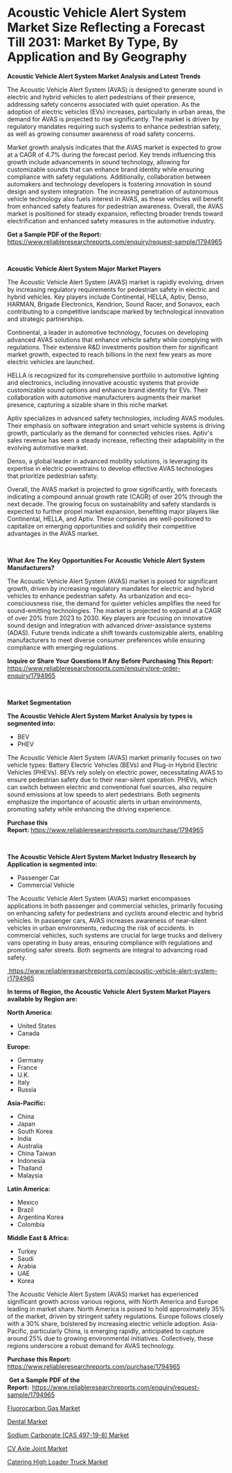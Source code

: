 <p><h1>Acoustic Vehicle Alert System Market Size Reflecting a Forecast Till 2031: Market By Type, By Application and By Geography</h1></p><p><strong>Acoustic Vehicle Alert System Market Analysis and Latest Trends</strong></p>
<p><p>The Acoustic Vehicle Alert System (AVAS) is designed to generate sound in electric and hybrid vehicles to alert pedestrians of their presence, addressing safety concerns associated with quiet operation. As the adoption of electric vehicles (EVs) increases, particularly in urban areas, the demand for AVAS is projected to rise significantly. The market is driven by regulatory mandates requiring such systems to enhance pedestrian safety, as well as growing consumer awareness of road safety concerns.</p><p>Market growth analysis indicates that the AVAS market is expected to grow at a CAGR of 4.7% during the forecast period. Key trends influencing this growth include advancements in sound technology, allowing for customizable sounds that can enhance brand identity while ensuring compliance with safety regulations. Additionally, collaboration between automakers and technology developers is fostering innovation in sound design and system integration. The increasing penetration of autonomous vehicle technology also fuels interest in AVAS, as these vehicles will benefit from enhanced safety features for pedestrian awareness. Overall, the AVAS market is positioned for steady expansion, reflecting broader trends toward electrification and enhanced safety measures in the automotive industry.</p></p>
<p><strong>Get a Sample PDF of the Report:&nbsp;</strong> <a href="https://www.reliableresearchreports.com/enquiry/request-sample/1794965?utm_campaign=12&utm_medium=2&utm_source=Github&utm_content=ia&utm_term=02112024&utm_id=acoustic-vehicle-alert-system">https://www.reliableresearchreports.com/enquiry/request-sample/1794965</a></p>
<p>&nbsp;</p>
<p><strong>Acoustic Vehicle Alert System Major Market Players</strong></p>
<p><p>The Acoustic Vehicle Alert System (AVAS) market is rapidly evolving, driven by increasing regulatory requirements for pedestrian safety in electric and hybrid vehicles. Key players include Continental, HELLA, Aptiv, Denso, HARMAN, Brigade Electronics, Kendrion, Sound Racer, and Sonavox, each contributing to a competitive landscape marked by technological innovation and strategic partnerships.</p><p>Continental, a leader in automotive technology, focuses on developing advanced AVAS solutions that enhance vehicle safety while complying with regulations. Their extensive R&D investments position them for significant market growth, expected to reach billions in the next few years as more electric vehicles are launched.</p><p>HELLA is recognized for its comprehensive portfolio in automotive lighting and electronics, including innovative acoustic systems that provide customizable sound options and enhance brand identity for EVs. Their collaboration with automotive manufacturers augments their market presence, capturing a sizable share in this niche market.</p><p>Aptiv specializes in advanced safety technologies, including AVAS modules. Their emphasis on software integration and smart vehicle systems is driving growth, particularly as the demand for connected vehicles rises. Aptiv's sales revenue has seen a steady increase, reflecting their adaptability in the evolving automotive market.</p><p>Denso, a global leader in advanced mobility solutions, is leveraging its expertise in electric powertrains to develop effective AVAS technologies that prioritize pedestrian safety.</p><p>Overall, the AVAS market is projected to grow significantly, with forecasts indicating a compound annual growth rate (CAGR) of over 20% through the next decade. The growing focus on sustainability and safety standards is expected to further propel market expansion, benefiting major players like Continental, HELLA, and Aptiv. These companies are well-positioned to capitalize on emerging opportunities and solidify their competitive advantages in the AVAS market.</p></p>
<p>&nbsp;</p>
<p><strong>What Are The Key Opportunities For Acoustic Vehicle Alert System Manufacturers?</strong></p>
<p><p>The Acoustic Vehicle Alert System (AVAS) market is poised for significant growth, driven by increasing regulatory mandates for electric and hybrid vehicles to enhance pedestrian safety. As urbanization and eco-consciousness rise, the demand for quieter vehicles amplifies the need for sound-emitting technologies. The market is projected to expand at a CAGR of over 20% from 2023 to 2030. Key players are focusing on innovative sound design and integration with advanced driver-assistance systems (ADAS). Future trends indicate a shift towards customizable alerts, enabling manufacturers to meet diverse consumer preferences while ensuring compliance with emerging regulations.</p></p>
<p><strong>Inquire or Share Your Questions If Any Before Purchasing This Report:</strong> <a href="https://www.reliableresearchreports.com/enquiry/pre-order-enquiry/1794965?utm_campaign=12&utm_medium=2&utm_source=Github&utm_content=ia&utm_term=02112024&utm_id=acoustic-vehicle-alert-system">https://www.reliableresearchreports.com/enquiry/pre-order-enquiry/1794965</a></p>
<p>&nbsp;</p>
<p><strong>Market Segmentation</strong></p>
<p><strong>The Acoustic Vehicle Alert System Market Analysis by types is segmented into:</strong></p>
<p><ul><li>BEV</li><li>PHEV</li></ul></p>
<p><p>The Acoustic Vehicle Alert System (AVAS) market primarily focuses on two vehicle types: Battery Electric Vehicles (BEVs) and Plug-in Hybrid Electric Vehicles (PHEVs). BEVs rely solely on electric power, necessitating AVAS to ensure pedestrian safety due to their near-silent operation. PHEVs, which can switch between electric and conventional fuel sources, also require sound emissions at low speeds to alert pedestrians. Both segments emphasize the importance of acoustic alerts in urban environments, promoting safety while enhancing the driving experience.</p></p>
<p><strong>Purchase this Report:&nbsp;</strong><a href="https://www.reliableresearchreports.com/purchase/1794965?utm_campaign=12&utm_medium=2&utm_source=Github&utm_content=ia&utm_term=02112024&utm_id=acoustic-vehicle-alert-system">https://www.reliableresearchreports.com/purchase/1794965</a></p>
<p>&nbsp;</p>
<p><strong>The Acoustic Vehicle Alert System Market Industry Research by Application is segmented into:</strong></p>
<p><ul><li>Passenger Car</li><li>Commercial Vehicle</li></ul></p>
<p><p>The Acoustic Vehicle Alert System (AVAS) market encompasses applications in both passenger and commercial vehicles, primarily focusing on enhancing safety for pedestrians and cyclists around electric and hybrid vehicles. In passenger cars, AVAS increases awareness of near-silent vehicles in urban environments, reducing the risk of accidents. In commercial vehicles, such systems are crucial for large trucks and delivery vans operating in busy areas, ensuring compliance with regulations and promoting safer streets. Both segments are integral to advancing road safety.</p></p>
<p><a href="https://www.reliableresearchreports.com/acoustic-vehicle-alert-system-r1794965?utm_campaign=12&utm_medium=2&utm_source=Github&utm_content=ia&utm_term=02112024&utm_id=acoustic-vehicle-alert-system">&nbsp;https://www.reliableresearchreports.com/acoustic-vehicle-alert-system-r1794965</a></p>
<p><strong>In terms of Region, the Acoustic Vehicle Alert System Market Players available by Region are:</strong></p>
<p>
    <p> <strong> North America: </strong>
        <ul>
            <li>United States</li>
            <li>Canada</li>
        </ul>
        </p> 
    <p> <strong> Europe: </strong>
        <ul>
            <li>Germany</li>
            <li>France</li>
            <li>U.K.</li>
            <li>Italy</li>
            <li>Russia</li>
        </ul>
        </p> 
    <p> <strong> Asia-Pacific: </strong>
        <ul>
            <li>China</li>
            <li>Japan</li>
            <li>South Korea</li>
            <li>India</li>
            <li>Australia</li>
            <li>China Taiwan</li>
            <li>Indonesia</li>
            <li>Thailand</li>
            <li>Malaysia</li>
        </ul>
        </p> 
    <p> <strong> Latin America: </strong>
        <ul>
            <li>Mexico</li>
            <li>Brazil</li>
            <li>Argentina Korea</li>
            <li>Colombia</li>
        </ul>
        </p> 
    <p> <strong> Middle East & Africa: </strong>
        <ul>
            <li>Turkey</li>
            <li>Saudi</li>
            <li>Arabia</li>
            <li>UAE</li>
            <li>Korea</li>
        </ul>
    </p>
    </p>
<p><p>The Acoustic Vehicle Alert System (AVAS) market has experienced significant growth across various regions, with North America and Europe leading in market share. North America is poised to hold approximately 35% of the market, driven by stringent safety regulations. Europe follows closely with a 30% share, bolstered by increasing electric vehicle adoption. Asia-Pacific, particularly China, is emerging rapidly, anticipated to capture around 25% due to growing environmental initiatives. Collectively, these regions underscore a robust demand for AVAS technology.</p></p>
<p><strong>Purchase this Report: </strong><a href="https://www.reliableresearchreports.com/purchase/1794965?utm_campaign=12&utm_medium=2&utm_source=Github&utm_content=ia&utm_term=02112024&utm_id=acoustic-vehicle-alert-system">https://www.reliableresearchreports.com/purchase/1794965</a></p>
<p>&nbsp;<strong>Get a Sample PDF of the Report:&nbsp;&nbsp;</strong><a href="https://www.reliableresearchreports.com/enquiry/request-sample/1794965?utm_campaign=12&utm_medium=2&utm_source=Github&utm_content=ia&utm_term=02112024&utm_id=acoustic-vehicle-alert-system">https://www.reliableresearchreports.com/enquiry/request-sample/1794965</a></p>
<p><strong></strong></p>
<p><p><a href="https://medium.com/@braxtonsto9ak0/the-fluorocarbon-gas-market-is-anticipated-to-experience-significant-growth-with-a-projected-d9418aff9e98?utm_campaign=12&utm_medium=2&utm_source=Github&utm_content=ia&utm_term=02112024&utm_id=acoustic-vehicle-alert-system">Fluorocarbon Gas Market</a></p><p><a href="https://issuu.com/reportprime-2/docs/dental-market-size-2030.pptx_8fcc74f303cbfb?utm_campaign=12&utm_medium=2&utm_source=Github&utm_content=ia&utm_term=02112024&utm_id=acoustic-vehicle-alert-system">Dental Market</a></p><p><a href="https://www.linkedin.com/pulse/global-sodium-carbonate-cas-497-19-8-market-size-trends-9rzte?utm_campaign=12&utm_medium=2&utm_source=Github&utm_content=ia&utm_term=02112024&utm_id=acoustic-vehicle-alert-system">Sodium Carbonate (CAS 497-19-8) Market</a></p><p><a href="https://github.com/keitelmoprotinu/Market-Research-Report-List-1/blob/main/cv-axle-joint-market.md?utm_campaign=12&utm_medium=2&utm_source=Github&utm_content=ia&utm_term=02112024&utm_id=acoustic-vehicle-alert-system">CV Axle Joint Market</a></p><p><a href="https://github.com/shauntarfpso/Market-Research-Report-List-1/blob/main/catering-high-loader-truck-market.md?utm_campaign=12&utm_medium=2&utm_source=Github&utm_content=ia&utm_term=02112024&utm_id=acoustic-vehicle-alert-system">Catering High Loader Truck Market</a></p></p>